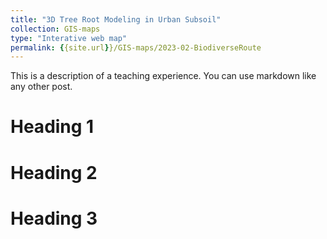 ```yaml
---
title: "3D Tree Root Modeling in Urban Subsoil"
collection: GIS-maps
type: "Interative web map"
permalink: {{site.url}}/GIS-maps/2023-02-BiodiverseRoute
---
```

This is a description of a teaching experience. You can use markdown like any other post.

Heading 1
=========

Heading 2
=========

Heading 3
=========
